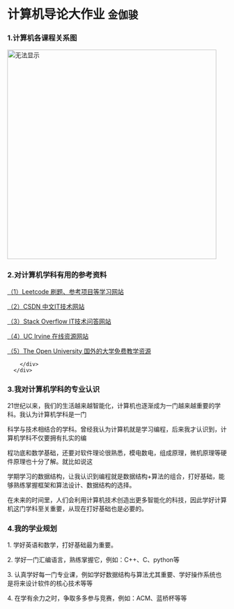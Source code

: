 <!DOCTYPE html>
<html>

<head>
    <meta charset='utf-8'>
    <title>计算机导论大作业</title>
    
</head>
<div class="page-header">
    <h1>计算机导论大作业 <small>金伽骏</small></h1>
  </div>

<div class="media">
        <div class="media-left media-middle">
        </div>
        <div class="media-body">
          <h3 class="media-heading">1.计算机各课程关系图</h3>
        <img style="width:50vw" src="思维导图计算机.png" alt="无法显示">
        </div>
      </div>
<div class="media">
        <div class="media-left media-middle">
        </div>
        <div class="media-body">
          <h3 class="media-heading">2.对计算机学科有用的参考资料</h3>
        <p><a href="https://leetcode-cn.com/">（1）Leetcode 刷题、参考项目等学习网站</a></p>
        <p><a href="https://www.csdn.net/">（2）CSDN 中文IT技术网站</a></p>
        <p><a href="http://stackoverflow.com/">（3）Stack Overflow IT技术问答网站</a></p> 
        <p><a href="http://ocw.uci.edu/courses/index.aspx">（4）UC Irvine 在线资源网站</a></p>
        <a href="http://www.open.edu/itunes">（5）The Open University 国外的大学免费教学资源</a>
   
        </div>
      </div>
<div class="media">
        <div class="media-left media-middle">
        </div>
        <div class="media-body">
          <h3 class="media-heading">3.我对计算机学科的专业认识</h3>
              <p>21世纪以来，我们的生活越来越智能化，计算机也逐渐成为一门越来越重要的学科。我认为计算机学科是一门</p>
                <p>科学与技术相结合的学科。曾经我认为计算机就是学习编程，后来我才认识到，计算机学科不仅要拥有扎实的编</p>
                <p>程功底和数学基础，还要对软件理论很熟悉，模电数电，组成原理，微机原理等硬件原理也十分了解。就比如说这</p>  
                <p>学期学习的数据结构，让我认识到编程就是数据结构+算法的组合，打好基础，能够熟练掌握框架和算法设计、数据结构的选择。</p>
                <p>在未来的时间里，人们会利用计算机技术创造出更多智能化的科技，因此学好计算机这门学科至关重要，从现在打好基础也是必要的。</p>
       </div>
      </div>
<div class="media">
        <div class="media-left media-middle">
        </div>
        <div class="media-body">
          <h3 class="media-heading">4.我的学业规划</h3>
        <p>1. 学好英语和数学，打好基础最为重要。</p>
        <p>2. 学好一门汇编语言，熟练掌握它，例如：C++、C、python等</p>
        <p>3. 认真学好每一门专业课，例如学好数据结构与算法尤其重要、学好操作系统也是将来设计软件的核心技术等等</p>
        <p>4. 在学有余力之时，争取多多参与竞赛，例如：ACM、蓝桥杯等等</p>
      </div>
      </div>

</html>
